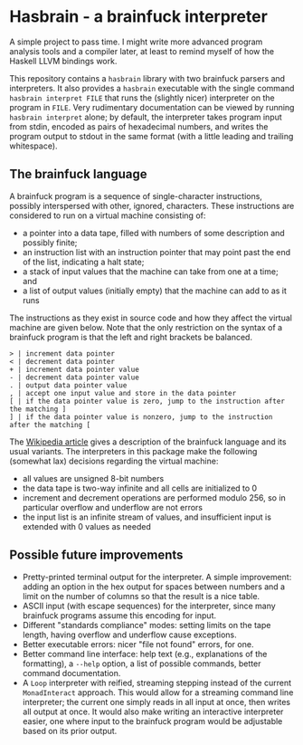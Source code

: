 # Hasbrain - a brainfuck interpreter

A simple project to pass time. I might write more advanced program analysis
tools and a compiler later, at least to remind myself of how the Haskell LLVM
bindings work.

This repository contains a `hasbrain` library with two brainfuck parsers and
interpreters. It also provides a `hasbrain` executable with the single command
`hasbrain interpret FILE` that runs the (slightly nicer) interpreter on the
program in `FILE`. Very rudimentary documentation can be viewed by running
`hasbrain interpret` alone; by default, the interpreter takes program input from
stdin, encoded as pairs of hexadecimal numbers, and writes the program output to
stdout in the same format (with a little leading and trailing whitespace).

## The brainfuck language

A brainfuck program is a sequence of single-character instructions, possibly
interspersed with other, ignored, characters. These instructions are considered
to run on a virtual machine consisting of:

- a pointer into a data tape, filled with numbers of some description and possibly finite;
- an instruction list with an instruction pointer that may point past the end of
  the list, indicating a halt state;
- a stack of input values that the machine can take from one at a time; and
- a list of output values (initially empty) that the machine can add to as it
  runs

The instructions as they exist in source code and how they affect the virtual
machine are given below. Note that the only restriction on the syntax of a
brainfuck program is that the left and right brackets be balanced.

```
> | increment data pointer
< | decrement data pointer
+ | increment data pointer value
- | decrement data pointer value
. | output data pointer value
, | accept one input value and store in the data pointer
[ | if the data pointer value is zero, jump to the instruction after the matching ]
] | if the data pointer value is nonzero, jump to the instruction after the matching [
```

The [Wikipedia article](https://en.wikipedia.org/wiki/Brainfuck) gives a
description of the brainfuck language and its usual variants. The interpreters
in this package make the following (somewhat lax) decisions regarding the
virtual machine:

- all values are unsigned 8-bit numbers
- the data tape is two-way infinite and all cells are initialized to 0
- increment and decrement operations are performed modulo 256, so in particular
  overflow and underflow are not errors
- the input list is an infinite stream of values, and insufficient input is
  extended with 0 values as needed

## Possible future improvements

- Pretty-printed terminal output for the interpreter. A simple improvement:
  adding an option in the hex output for spaces between numbers and a limit on
  the number of columns so that the result is a nice table.
- ASCII input (with escape sequences) for the interpreter, since many brainfuck
  programs assume this encoding for input.
- Different "standards compliance" modes: setting limits on the tape length,
  having overflow and underflow cause exceptions.
- Better executable errors: nicer "file not found" errors, for one.
- Better command line interface: help text (e.g., explanations of the
  formatting), a `--help` option, a list of possible commands, better command
  documentation.
- A `Loop` interpreter with reified, streaming stepping instead of the current
  `MonadInteract` approach. This would allow for a streaming command line
  interpreter; the current one simply reads in all input at once, then writes
  all output at once. It would also make writing an interactive interpreter
  easier, one where input to the brainfuck program would be adjustable based on
  its prior output.
